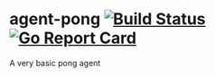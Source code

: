 # agent-pong [![Build Status](https://travis-ci.org/crucibuild/agent-pong.svg?branch=master)](https://travis-ci.org/crucibuild/agent-pong)[![Go Report Card](https://goreportcard.com/badge/github.com/crucibuild/agent-pong)](https://goreportcard.com/report/github.com/crucibuild/agent-pong)
A very basic pong agent
